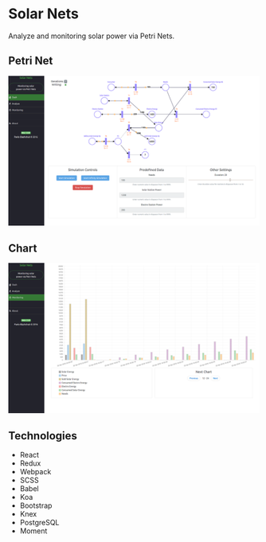 # Solar Nets
Analyze and monitoring solar power via Petri Nets.

## Petri Net
![alt tag](https://github.com/gios/solar-nets/blob/master/screen1.png)

## Chart
![alt tag](https://github.com/gios/solar-nets/blob/master/screen2.png)

## Technologies
* React
* Redux
* Webpack
* SCSS
* Babel
* Koa
* Bootstrap
* Knex
* PostgreSQL
* Moment
